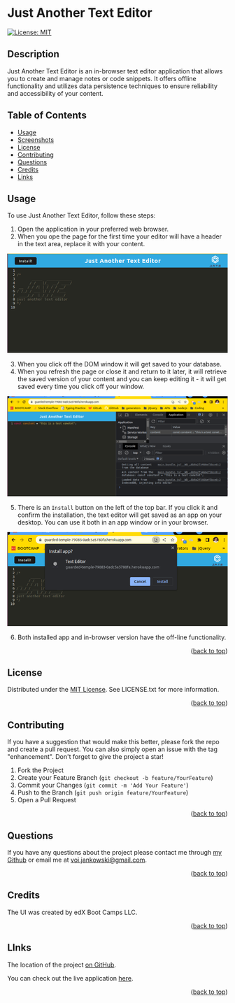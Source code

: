 # Just Another Text Editor

[![License: MIT](https://img.shields.io/badge/License-MIT-yellow.svg)](https://opensource.org/licenses/MIT)

## Description

Just Another Text Editor is an in-browser text editor application that allows you to create and manage notes or code snippets. It offers offline functionality and utilizes data persistence techniques to ensure reliability and accessibility of your content.

## Table of Contents

- [Usage](#usage)
- [Screenshots](#screenshots)
- [License](#license)
- [Contributing](#contributing)
- [Questions](#questions)
- [Credits](#credits)
- [Links](#links)

## Usage

To use Just Another Text Editor, follow these steps:

1. Open the application in your preferred web browser.
2. When you ope the page for the first time your editor will have a header in the text area, replace it with your content.

![Opening page screenshot](./client/assets/jate-1.png)

3. When you click off the DOM window it will get saved to your database.
4. When you refresh the page or close it and return to it later, it will retrieve the saved version of your content and you can keep editing it - it will get saved every time you click off your window.

![Retrieve content screenshot](./client/assets/jate-3.png)

5. There is an `Install` button on the left of the top bar. If you click it and confirm the installation, the text editor will get saved as an app on your desktop. You can use it both in an app window or in your browser.

![Instal the app](./client/assets/jate-2.png)

6. Both installed app and in-browser version have the off-line functionality.

<p align="right">(<a href="#readme-top">back to top</a>)</p>

## License

Distributed under the [MIT License](https://opensource.org/licenses/MIT). See LICENSE.txt for more information.

<p align="right">(<a href="#readme-top">back to top</a>)</p>

## Contributing

If you have a suggestion that would make this better, please fork the repo and create a pull request. You can also simply open an issue with the tag "enhancement".
Don't forget to give the project a star!

1. Fork the Project
2. Create your Feature Branch (`git checkout -b feature/YourFeature`)
3. Commit your Changes (`git commit -m 'Add Your Feature'`)
4. Push to the Branch (`git push origin feature/YourFeature`)
5. Open a Pull Request

<p align="right">(<a href="#readme-top">back to top</a>)</p>

## Questions

If you have any questions about the project please contact me through [my Github](https://github.com/voi-jankowski) or email me at [voi.jankowski@gmail.com](mailto:voi.jankowski@gmail.com).

<p align="right">(<a href="#readme-top">back to top</a>)</p>

## Credits

The UI was created by edX Boot Camps LLC.

<p align="right">(<a href="#readme-top">back to top</a>)</p>

## LInks

The location of the project [on GitHub](https://github.com/voi-jankowski/text-editor).

You can check out the live application [here](https://guarded-temple-79083-0adc5a5780fa.herokuapp.com/).

<p align="right">(<a href="#readme-top">back to top</a>)</p>
